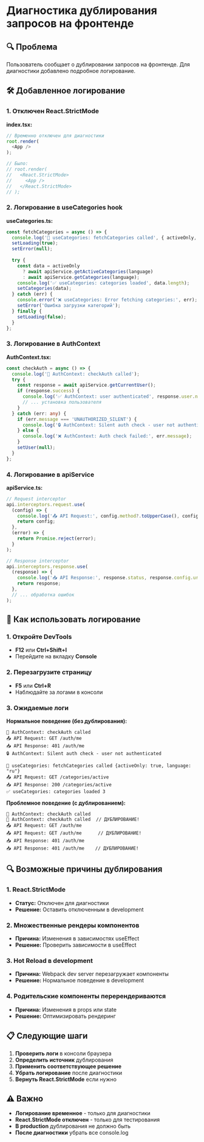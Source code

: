 # Диагностика дублирования запросов на фронтенде

## 🔍 Проблема

Пользователь сообщает о дублировании запросов на фронтенде. Для диагностики добавлено подробное логирование.

## 🛠️ Добавленное логирование

### 1. Отключен React.StrictMode

**index.tsx:**
```typescript
// Временно отключен для диагностики
root.render(
  <App />
);

// Было:
// root.render(
//   <React.StrictMode>
//     <App />
//   </React.StrictMode>
// );
```

### 2. Логирование в useCategories hook

**useCategories.ts:**
```typescript
const fetchCategories = async () => {
  console.log('🔄 useCategories: fetchCategories called', { activeOnly, language });
  setLoading(true);
  setError(null);
  
  try {
    const data = activeOnly 
      ? await apiService.getActiveCategories(language)
      : await apiService.getCategories(language);
    console.log('✅ useCategories: categories loaded', data.length);
    setCategories(data);
  } catch (err) {
    console.error('❌ useCategories: Error fetching categories:', err);
    setError('Ошибка загрузки категорий');
  } finally {
    setLoading(false);
  }
};
```

### 3. Логирование в AuthContext

**AuthContext.tsx:**
```typescript
const checkAuth = async () => {
  console.log('🔄 AuthContext: checkAuth called');
  try {
    const response = await apiService.getCurrentUser();
    if (response.success) {
      console.log('✅ AuthContext: user authenticated', response.user.name);
      // ... установка пользователя
    }
  } catch (err: any) {
    if (err.message === 'UNAUTHORIZED_SILENT') {
      console.log('🔒 AuthContext: Silent auth check - user not authenticated');
    } else {
      console.log('❌ AuthContext: Auth check failed:', err.message);
    }
    setUser(null);
  }
};
```

### 4. Логирование в apiService

**apiService.ts:**
```typescript
// Request interceptor
api.interceptors.request.use(
  (config) => {
    console.log('📤 API Request:', config.method?.toUpperCase(), config.url);
    return config;
  },
  (error) => {
    return Promise.reject(error);
  }
);

// Response interceptor
api.interceptors.response.use(
  (response) => {
    console.log('📥 API Response:', response.status, response.config.url);
    return response;
  },
  // ... обработка ошибок
);
```

## 🧪 Как использовать логирование

### 1. Откройте DevTools
- **F12** или **Ctrl+Shift+I**
- Перейдите на вкладку **Console**

### 2. Перезагрузите страницу
- **F5** или **Ctrl+R**
- Наблюдайте за логами в консоли

### 3. Ожидаемые логи

**Нормальное поведение (без дублирования):**
```
🔄 AuthContext: checkAuth called
📤 API Request: GET /auth/me
📥 API Response: 401 /auth/me
🔒 AuthContext: Silent auth check - user not authenticated

🔄 useCategories: fetchCategories called {activeOnly: true, language: "ru"}
📤 API Request: GET /categories/active
📥 API Response: 200 /categories/active
✅ useCategories: categories loaded 3
```

**Проблемное поведение (с дублированием):**
```
🔄 AuthContext: checkAuth called
🔄 AuthContext: checkAuth called  // ДУБЛИРОВАНИЕ!
📤 API Request: GET /auth/me
📤 API Request: GET /auth/me      // ДУБЛИРОВАНИЕ!
📥 API Response: 401 /auth/me
📥 API Response: 401 /auth/me    // ДУБЛИРОВАНИЕ!
```

## 🔍 Возможные причины дублирования

### 1. React.StrictMode
- **Статус:** Отключен для диагностики
- **Решение:** Оставить отключенным в development

### 2. Множественные рендеры компонентов
- **Причина:** Изменения в зависимостях useEffect
- **Решение:** Проверить зависимости в useEffect

### 3. Hot Reload в development
- **Причина:** Webpack dev server перезагружает компоненты
- **Решение:** Нормальное поведение в development

### 4. Родительские компоненты перерендериваются
- **Причина:** Изменения в props или state
- **Решение:** Оптимизировать рендеринг

## 📋 Следующие шаги

1. **Проверить логи** в консоли браузера
2. **Определить источник** дублирования
3. **Применить соответствующее решение**
4. **Убрать логирование** после диагностики
5. **Вернуть React.StrictMode** если нужно

## ⚠️ Важно

- **Логирование временное** - только для диагностики
- **React.StrictMode отключен** - только для тестирования
- **В production** дублирования не должно быть
- **После диагностики** убрать все console.log
